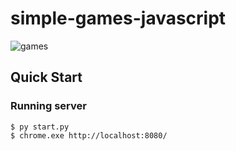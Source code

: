 # simple-games-javascript

![games](https://user-images.githubusercontent.com/9623983/176030528-71bebc46-a39b-482f-9f63-b8d40a82fdb5.png)

## Quick Start

### Running server

```console
$ py start.py
$ chrome.exe http://localhost:8080/
```
